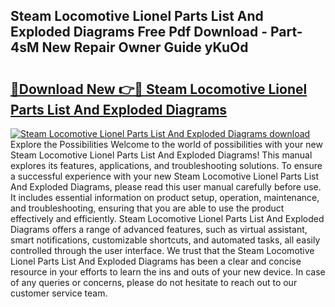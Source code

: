## Steam Locomotive Lionel Parts List And Exploded Diagrams Free Pdf Download - Part-4sM New Repair Owner Guide yKuOd

# <h2><a href="http://dfmyg1z.blite.top/?on=Steam+Locomotive+Lionel+Parts+List+And+Exploded+Diagrams">🔗Download New 👉🔴 Steam Locomotive Lionel Parts List And Exploded Diagrams</a></h2>

[![Steam Locomotive Lionel Parts List And Exploded Diagrams download](https://i.imgur.com/lujVjoI.png)](http://dfmyg1z.blite.top/?on=Steam+Locomotive+Lionel+Parts+List+And+Exploded+Diagrams)
Explore the Possibilities Welcome to the world of possibilities with your new Steam Locomotive Lionel Parts List And Exploded Diagrams! This manual explores its features, applications, and troubleshooting solutions. To ensure a successful experience with your new Steam Locomotive Lionel Parts List And Exploded Diagrams, please read this user manual carefully before use. It includes essential information on product setup, operation, maintenance, and troubleshooting, ensuring that you are able to use the product effectively and efficiently. Steam Locomotive Lionel Parts List And Exploded Diagrams offers a range of advanced features, such as virtual assistant, smart notifications, customizable shortcuts, and automated tasks, all easily controlled through the user interface. We trust that the Steam Locomotive Lionel Parts List And Exploded Diagrams has been a clear and concise resource in your efforts to learn the ins and outs of your new device. In case of any queries or concerns, please do not hesitate to reach out to our customer service team.
